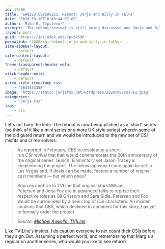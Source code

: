 ```yaml
---
id: 17596
title: '&#8220;CSI&#8221; Reboot: Jorja and Billy in Talks'
date: '2020-08-10T10:40:44-07:00'
author: 'Mika E. (Ipstenu)'
excerpt: 'The reboot/revival is still being discussed and Jorja and Billy are reportedly in talks to return.'
layout: post
guid: 'https://jorjafox.net/?p=17596'
permalink: /2020/csi-reboot-jorja-and-billy-in-talks/
site-sidebar-layout:
    - default
site-content-layout:
    - default
theme-transparent-header-meta:
    - default
stick-header-meta:
    - default
astra_style_timestamp_css:
    - '1634433350'
image: 'https://static.jorjafox.net/wordpress/2020/08/csi-s1.jpeg'
categories:
    - 'Jorja Fox'
tags:
    - csi
---
```


<p>Let's not bury the lede. The reboot is now being pitched as a 'short' series (so think of it like a mini series or a more UK style series) wherein some of the old guard return and we would be introduced to the new set of CSI misfits and crime solvers.</p>

<blockquote class="wp-block-quote"><p>As reported in February, CBS is developing a&nbsp;short-run&nbsp;<em>CSI</em>&nbsp;revival&nbsp;that that would commemorate the 20th anniversary of the original series’ launch.&nbsp;<em>Elementary</em>&nbsp;vet Jason Tracey is shepherding the project. The follow-up would once again be set in Las Vegas and, if deals can be made, feature a number of original cast members — but which ones?</p><p>Sources confirm to TVLine that original stars&nbsp;William Petersen&nbsp;and&nbsp;Jorja Fox&nbsp;are in advanced talks to reprise their respective roles as Gil Grissom and Sara Sidle.&nbsp;Petersen and Fox would be surrounded by a new crop of&nbsp;<em>CSI</em> characters. An insider cautions that CBS, which declined to comment for this story, has yet to formally order the project.</p><cite>Source: <a href="https://tvline.com/2020/08/10/csi-reboot-returning-cast-cbs-jorja-fox-sara/">Michael Ausiello, TV|Line</a></cite></blockquote>

<p>Like TV|Line's insider, I do caution everyone to not count their CSIs before they sign. But. Assuming a perfect world, and remembering that Marg's a regular on another series, who would you like to see return?</p>
